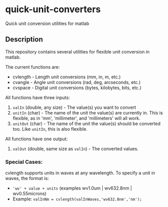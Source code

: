 # quick-unit-converters
Quick unit conversion utilities for matlab

## Description
This repository contains several utilities for flexible unit conversion in matlab. 

The current functions are:
 - cvlength - Length unit conversions (mm, in, m, etc.)
 - cvangle - Angle unit conversions (rad, deg, arcseconds, etc.)
 - cvspace - Digital unit conversions (bytes, kilobytes, bits, etc.)

All functions have three inputs:

 1. `valIn` (double, any size) - The value(s) you want to convert
 2. `unitIn` (char) - The name of the unit the value(s) are currently in. This is flexible, as in 'mm', 'millimeter', and 'millimeters' will all work.
 3. `unitOut` (char) - The name of the unit the value(s) should be converted too. Like `unitIn`, this is also flexible. 

All functions have one output:

 1. `valOut` (double, same size as `valIn`) - The converted values.


### Special Cases: 

cvlength supports units in waves at any wavelength. To specify a unit in waves, the format is:
- `'wv' + value + units` (examples wv1.0um | wv632.8nm | wv0.55microns)
- Example: `valInNm = cvlength(valInWaves,'wv632.8nm','nm');`
